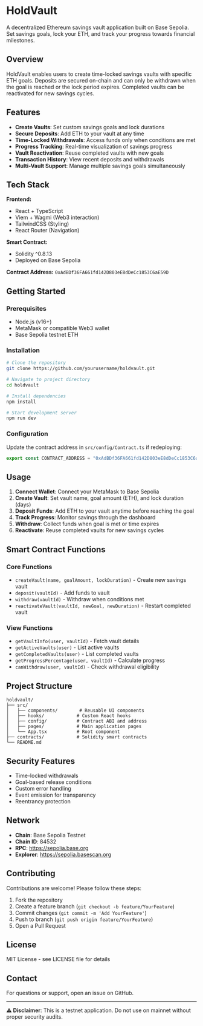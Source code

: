 # HoldVault

A decentralized Ethereum savings vault application built on Base Sepolia. Set savings goals, lock your ETH, and track your progress towards financial milestones.

## Overview

HoldVault enables users to create time-locked savings vaults with specific ETH goals. Deposits are secured on-chain and can only be withdrawn when the goal is reached or the lock period expires. Completed vaults can be reactivated for new savings cycles.

## Features

- **Create Vaults**: Set custom savings goals and lock durations
- **Secure Deposits**: Add ETH to your vault at any time
- **Time-Locked Withdrawals**: Access funds only when conditions are met
- **Progress Tracking**: Real-time visualization of savings progress
- **Vault Reactivation**: Reuse completed vaults with new goals
- **Transaction History**: View recent deposits and withdrawals
- **Multi-Vault Support**: Manage multiple savings goals simultaneously

## Tech Stack

**Frontend:**
- React + TypeScript
- Viem + Wagmi (Web3 interaction)
- TailwindCSS (Styling)
- React Router (Navigation)

**Smart Contract:**
- Solidity ^0.8.13
- Deployed on Base Sepolia

**Contract Address:** `0xAdBDf36FA661fd142D803eE8dDeCc1853C6aE59D`

## Getting Started

### Prerequisites

- Node.js (v16+)
- MetaMask or compatible Web3 wallet
- Base Sepolia testnet ETH

### Installation
```bash
# Clone the repository
git clone https://github.com/yourusername/holdvault.git

# Navigate to project directory
cd holdvault

# Install dependencies
npm install

# Start development server
npm run dev
```

### Configuration

Update the contract address in `src/config/Contract.ts` if redeploying:
```typescript
export const CONTRACT_ADDRESS = "0xAdBDf36FA661fd142D803eE8dDeCc1853C6aE59D"
```

## Usage

1. **Connect Wallet**: Connect your MetaMask to Base Sepolia
2. **Create Vault**: Set vault name, goal amount (ETH), and lock duration (days)
3. **Deposit Funds**: Add ETH to your vault anytime before reaching the goal
4. **Track Progress**: Monitor savings through the dashboard
5. **Withdraw**: Collect funds when goal is met or time expires
6. **Reactivate**: Reuse completed vaults for new savings cycles

## Smart Contract Functions

### Core Functions
- `createVault(name, goalAmount, lockDuration)` - Create new savings vault
- `deposit(vaultId)` - Add funds to vault
- `withdraw(vaultId)` - Withdraw when conditions met
- `reactivateVault(vaultId, newGoal, newDuration)` - Restart completed vault

### View Functions
- `getVaultInfo(user, vaultId)` - Fetch vault details
- `getActiveVaults(user)` - List active vaults
- `getCompletedVaults(user)` - List completed vaults
- `getProgressPercentage(user, vaultId)` - Calculate progress
- `canWithdraw(user, vaultId)` - Check withdrawal eligibility

## Project Structure
```
holdvault/
├── src/
│   ├── components/        # Reusable UI components
│   ├── hooks/            # Custom React hooks
│   ├── config/           # Contract ABI and address
│   ├── pages/            # Main application pages
│   └── App.tsx           # Root component
├── contracts/            # Solidity smart contracts
└── README.md
```

## Security Features

- Time-locked withdrawals
- Goal-based release conditions
- Custom error handling
- Event emission for transparency
- Reentrancy protection

## Network

- **Chain**: Base Sepolia Testnet
- **Chain ID**: 84532
- **RPC**: https://sepolia.base.org
- **Explorer**: https://sepolia.basescan.org

## Contributing

Contributions are welcome! Please follow these steps:

1. Fork the repository
2. Create a feature branch (`git checkout -b feature/YourFeature`)
3. Commit changes (`git commit -m 'Add YourFeature'`)
4. Push to branch (`git push origin feature/YourFeature`)
5. Open a Pull Request

## License

MIT License - see LICENSE file for details

## Contact

For questions or support, open an issue on GitHub.

---

**⚠️ Disclaimer**: This is a testnet application. Do not use on mainnet without proper security audits.